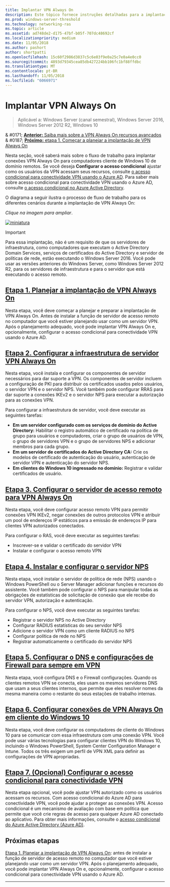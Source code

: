 ```yaml
---
title: Implantar VPN Always On
description: Este tópico fornece instruções detalhadas para a implantação de VPN Always On no Windows Server 2016.
ms.prod: windows-server-threshold
ms.technology: networking-ras
ms.topic: article
ms.assetid: ad748de2-d175-47bf-b05f-707dc48692cf
ms.localizationpriority: medium
ms.date: 11/05/2018
ms.author: pashort
author: shortpatti
ms.openlocfilehash: 15c60f2986d3837c5c6e03f9e0a25c7e0a4e0cc0
ms.sourcegitcommit: 4893d79345cea85db427224bb106fc1bf88ffdbc
ms.translationtype: MT
ms.contentlocale: pt-BR
ms.lasthandoff: 11/05/2018
ms.locfileid: "6066971"
---
```

# Implantar VPN Always On

>Aplicável a: Windows Server (canal semestral), Windows Server 2016, Windows Server 2012 R2, Windows 10

& #0171; [ **Anterior:** Saiba mais sobre a VPN Always On recursos avançados](always-on-vpn-adv-options.md)<br>
& #0187; [ **Próximo:** etapa 1. Começar a planejar a implantação de VPN Always On](always-on-vpn-deploy-planning.md)

Nesta seção, você saberá mais sobre o fluxo de trabalho para implantar conexões VPN Always On para computadores cliente de Windows 10 de domínio remotos. Se você deseja **Configurar o acesso condicional** ajustar como os usuários da VPN acessam seus recursos, consulte [o acesso condicional para conectividade VPN usando o Azure AD](../../ad-ca-vpn-connectivity-windows10.md). Para saber mais sobre acesso condicional para conectividade VPN usando o Azure AD, consulte [o acesso condicional no Azure Active Directory](https://docs.microsoft.com/azure/active-directory/active-directory-conditional-access-azure-portal). 


O diagrama a seguir ilustra o processo de fluxo de trabalho para os diferentes cenários durante a implantação de VPN Always On: 

_Clique na imagem para ampliar_.

<a href="../../../../media/Always-On-Vpn/always-on-vpn-deployment-workflow.png" alt="Full-sized view of the Always On VPN deployment workflow" target="_blank">![miniatura](../../../../media/Always-On-Vpn/always-on-vpn-deployment-workflow-sm.png)
</a> 

>[!IMPORTANT]
>Para essa implantação, não é um requisito de que os servidores de infraestrutura, como computadores que executam o Active Directory Domain Services, serviços de certificados do Active Directory e servidor de políticas de rede, estão executando o Windows Server 2016. Você pode usar as versões anteriores do Windows Server, como Windows Server 2012 R2, para os servidores de infraestrutura e para o servidor que está executando o acesso remoto.

## [Etapa 1. Planejar a implantação de VPN Always On](always-on-vpn-deploy-planning.md)

Nesta etapa, você deve começar a planejar e preparar a implantação de VPN Always On. Antes de instalar a função de servidor de acesso remoto no computador que você estiver planejando usar como um servidor VPN. Após o planejamento adequado, você pode implantar VPN Always On e, opcionalmente, configurar o acesso condicional para conectividade VPN usando o Azure AD.

## [Etapa 2. Configurar a infraestrutura de servidor VPN Always On](vpn-deploy-server-infrastructure.md)

Nesta etapa, você instala e configurar os componentes de servidor necessários para dar suporte a VPN. Os componentes de servidor incluem a configuração de PKI para distribuir os certificados usados pelos usuários, o servidor VPN e o servidor NPS.  Você também pode configurar RRAS para dar suporte a conexões IKEv2 e o servidor NPS para executar a autorização para as conexões VPN.

Para configurar a infraestrutura de servidor, você deve executar as seguintes tarefas:
- **Em um servidor configurado com os serviços de domínio do Active Directory:** Habilitar o registro automático de certificado na política de grupo para usuários e computadores, criar o grupo de usuários de VPN, o grupo de servidores VPN e o grupo de servidores NPS e adicionar membros para cada grupo.
- **Em um servidor de certificados do Active Directory CA:** Crie os modelos de certificado de autenticação do usuário, autenticação de servidor VPN e autenticação do servidor NPS.
- **Em clientes do Windows 10 ingressado no domínio:** Registrar e validar certificados de usuário.

## [Etapa 3. Configurar o servidor de acesso remoto para VPN Always On](vpn-deploy-ras.md)

Nesta etapa, você deve configurar acesso remoto VPN para permitir conexões VPN IKEv2, negar conexões de outros protocolos VPN e atribuir um pool de endereços IP estáticos para a emissão de endereços IP para clientes VPN autorizados conectados.

Para configurar o RAS, você deve executar as seguintes tarefas:
- Inscrever-se e validar o certificado do servidor VPN
- Instalar e configurar o acesso remoto VPN

## [Etapa 4. Instalar e configurar o servidor NPS](vpn-deploy-nps.md)

Nesta etapa, você instalar o servidor de política de rede (NPS) usando o Windows PowerShell ou o Server Manager adicionar funções e recursos do assistente. Você também pode configurar o NPS para manipular todas as obrigações de estatísticas de solicitação de conexão que ele recebe do servidor VPN, autorização e autenticação.

Para configurar o NPS, você deve executar as seguintes tarefas:
- Registrar o servidor NPS no Active Directory
- Configurar RADIUS estatísticas do seu servidor NPS
- Adicione o servidor VPN como um cliente RADIUS no NPS
- Configurar política de rede no NPS
- Registrar automaticamente o certificado do servidor NPS

## [Etapa 5. Configurar o DNS e configurações de Firewall para sempre em VPN](vpn-deploy-dns-firewall.md)

Nesta etapa, você configura DNS e o Firewall configurações. Quando os clientes remotos VPN se conecta, eles usam os mesmos servidores DNS que usam a seus clientes internos, que permite que eles resolver nomes da mesma maneira como o restante do seus estações de trabalho internas. 

## [Etapa 6. Configurar conexões de VPN Always On em cliente do Windows 10](vpn-deploy-client-vpn-connections.md)

Nesta etapa, você deve configurar os computadores de cliente do Windows 10 para se comunicar com essa infraestrutura com uma conexão VPN. Você pode usar várias tecnologias para configurar clientes VPN do Windows 10, incluindo o Windows PowerShell, System Center Configuration Manager e Intune. Todos os três exigem um perfil de VPN XML para definir as configurações de VPN apropriadas. 

## [Etapa 7. (Opcional) Configurar o acesso condicional para conectividade VPN](../../ad-ca-vpn-connectivity-windows10.md) 
Nesta etapa opcional, você pode ajustar VPN autorizado como os usuários acessam os recursos. Com acesso condicional do Azure AD para conectividade VPN, você pode ajudar a proteger as conexões VPN. Acesso condicional é um mecanismo de avaliação com base em política que permite que você crie regras de acesso para qualquer Azure AD conectado ao aplicativo. Para obter mais informações, consulte o [acesso condicional do Azure Active Directory (Azure AD)](https://docs.microsoft.com/azure/active-directory/active-directory-conditional-access-azure-portal).


## Próximas etapas
[Etapa 1. Planejar a implantação de VPN Always On](always-on-vpn-deploy-planning.md): antes de instalar a função de servidor de acesso remoto no computador que você estiver planejando usar como um servidor VPN. Após o planejamento adequado, você pode implantar VPN Always On e, opcionalmente, configurar o acesso condicional para conectividade VPN usando o Azure AD.  



---